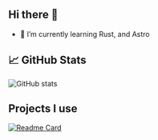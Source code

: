 ## Hi there 👋

- 🌱 I’m currently learning Rust, and Astro

## 📈 GitHub Stats
![GitHub stats](https://github-readme-stats.vercel.app/api?username=theoneand33&show_icons=true&theme=dark)

## Projects I use
[![Readme Card](https://github-readme-stats.vercel.app/api/pin/?username=zen-browser&repo=desktop)](https://github.com/zen-browser/desktop)

